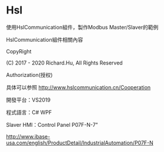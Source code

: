 # Hsl
使用HslCommunication組件，製作Modbus Master/Slaver的範例

HslCommunication組件相關內容

CopyRight

(C) 2017 - 2020 Richard.Hu, All Rights Reserved

Authorization(授权)

具体可以参照 http://www.hslcommunication.cn/Cooperation

開發平台：VS2019

程式語言：C# WPF

Slaver HMI：Control Panel P07F-N-7"

http://www.ibase-usa.com/english/ProductDetail/IndustrialAutomation/P07F-N
